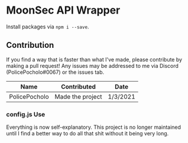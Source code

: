 # MoonSec API Wrapper

Install packages via `npm i --save`.

## Contribution

If you find a way that is faster than what I've made, please contribute by making a pull request! Any issues may be addressed to me via Discord (PolicePocholo#0067) or the issues tab.

Name|Contributed|Date
---|---|---
PolicePocholo|Made the project|1/3/2021


### config.js Use

Everything is now self-explanatory. This project is no longer maintained until I find a better way to do all that shit without it being very long.
